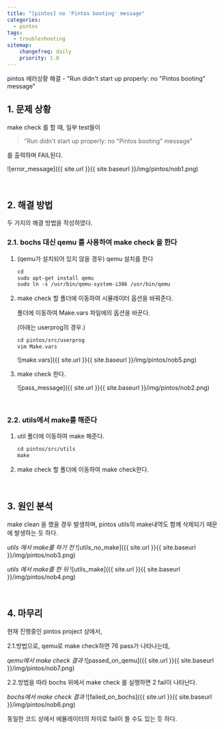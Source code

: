```yaml
---
title: "[pintos] no 'Pintos booting' message"
categories:
  - pintos
tags:
  - troubleshooting
sitemap:
    changefreq: daily
    priority: 1.0
---
```

pintos 에러상황 해결 - "Run didn't start up properly: no "Pintos booting" message"

## 1. 문제 상황

make check 를 할 때, 일부 test들이

>"Run didn't start up properly: no "Pintos booting" message"

를 출력하며 FAIL된다.

![error_message]({{ site.url }}{{ site.baseurl }}/img/pintos/nob1.png)

&nbsp;

## 2. 해결 방법

두 가지의 해결 방법을 작성하였다.

### 2.1. bochs 대신 qemu 를 사용하여 make check 을 한다

1. (qemu가 설치되어 있지 않을 경우) qemu 설치를 한다

    ```default
    cd
    sudo apt-get install qemu
    sudo ln -s /usr/bin/qemu-system-i386 /usr/bin/qemu
    ```

2. make check 할 폴더에 이동하여 시뮬레이터 옵션을 바꿔준다.

    폴더에 이동하여 Make.vars 파일에의 옵션을 바꾼다.

    (아래는 userprog의 경우.)

    ```default
    cd pintos/src/userprog
    vim Make.vars
    ```

    ![make.vars]({{ site.url }}{{ site.baseurl }}/img/pintos/nob5.png)

3. make check 한다.

    ![pass_message]({{ site.url }}{{ site.baseurl }}/img/pintos/nob2.png)

&nbsp;

### 2.2. utils에서 make를 해준다

1. util 폴더에 이동하여 make 해준다.

    ```default
    cd pintos/src/utils
    make
    ```

2. make check 할 폴더에 이동하여 make check한다.

&nbsp;

## 3. 원인 분석

make clean 을 했을 경우 발생하며, pintos utils의 make내역도 함께 삭제되기 때문에 발생하는 듯 하다.

*utils 에서 make를 하기 전*
![utils_no_make]({{ site.url }}{{ site.baseurl }}/img/pintos/nob3.png)

*utils 에서 make를 한 뒤*
![utils_make]({{ site.url }}{{ site.baseurl }}/img/pintos/nob4.png)

&nbsp;

## 4. 마무리

현재 진행중인 pintos project 상에서,

2.1.방법으로, qemu로 make check하면 76 pass가 나타나는데,

*qemu에서 make check 결과*
![passed_on_qemu]({{ site.url }}{{ site.baseurl }}/img/pintos/nob7.png)

2.2.방법을 따라 bochs 위에서 make check 를 실행하면 2 fail이 나타난다.

*bochs에서 make check 결과*
![failed_on_bochs]({{ site.url }}{{ site.baseurl }}/img/pintos/nob6.png)

동일한 코드 상에서 에뮬레이터의 차이로 fail이 뜰 수도 있는 듯 하다.